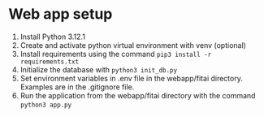 # Web app setup
1. Install Python 3.12.1
2. Create and activate python virtual environment with venv (optional)
3. Install requirements using the command `pip3 install -r requirements.txt`
4. Initialize the database with `python3 init_db.py`
5. Set environment variables in .env file in the webapp/fitai directory. Examples are in the .gitignore file.
6. Run the application from the webapp/fitai directory with the command `python3 app.py`
